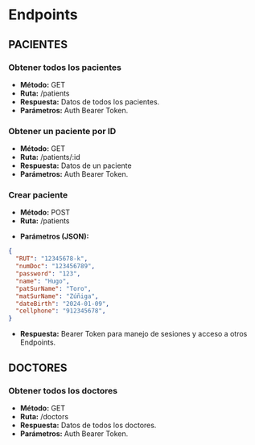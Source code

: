 # Endpoints

## PACIENTES
### Obtener todos los pacientes
- **Método:** GET
- **Ruta:** /patients
- **Respuesta:** Datos de todos los pacientes.
- **Parámetros:** Auth Bearer Token.
### Obtener un paciente por ID
- **Método:** GET
- **Ruta:** /patients/:id
- **Respuesta:** Datos de un paciente
- **Parámetros:** Auth Bearer Token.
### Crear paciente
- **Método:** POST
- **Ruta:** /patients
* **Parámetros (JSON):**
```json
{
  "RUT": "12345678-k",
  "numDoc": "123456789",
  "password": "123",
  "name": "Hugo",
  "patSurName": "Toro",
  "matSurName": "Zúñiga",
  "dateBirth": "2024-01-09",
  "cellphone": "912345678",
}
```
- **Respuesta:** Bearer Token para manejo de sesiones y acceso a otros Endpoints.

## DOCTORES
### Obtener todos los doctores
- **Método:** GET
- **Ruta:** /doctors
- **Respuesta:** Datos de todos los doctores.
- **Parámetros:** Auth Bearer Token.
